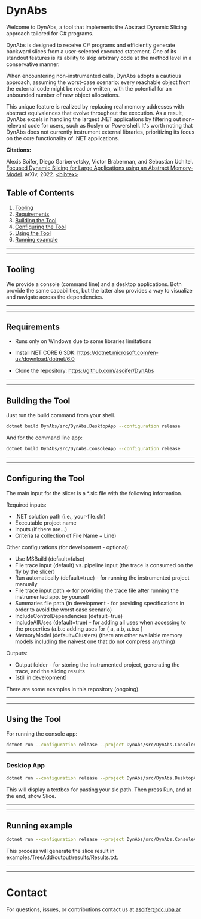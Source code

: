 # DynAbs

Welcome to DynAbs, a tool that implements the Abstract Dynamic Slicing approach tailored for C# programs.

DynAbs is designed to receive C# programs and efficiently generate backward slices from a user-selected executed statement. 
One of its standout features is its ability to skip arbitrary code at the method level in a conservative manner.

When encountering non-instrumented calls, DynAbs adopts a cautious approach, assuming the worst-case scenario: every reachable object from the external code might be read or written, with the potential for an unbounded number of new object allocations.

This unique feature is realized by replacing real memory addresses with abstract equivalences that evolve throughout the execution. As a result, DynAbs excels in handling the largest .NET applications by filtering out non-relevant code for users, such as Roslyn or Powershell.
It's worth noting that DynAbs does not currently instrument external libraries, prioritizing its focus on the core functionality of .NET applications.

<b>Citations:</b>

Alexis Soifer, Diego Garbervetsky, Victor Braberman, and Sebastian Uchitel. [Focused Dynamic Slicing for Large Applications using an Abstract Memory-Model](https://arxiv.org/pdf/2211.04560.pdf). arXiv, 2022. [\<bibtex>](misc/dynabs.bib)

## Table of Contents
1. [Tooling](#Tooling)
2. [Requirements](#Requirements)
3. [Building the Tool](#Building-the-Tool)
4. [Configuring the Tool](#Configuring-the-Tool)
5. [Using the Tool](#Using-the-Tool)
6. [Running example](#Running-example)

---
---

## Tooling

We provide a console (command line) and a desktop applications.
Both provide the same capabilities, but the latter also provides a way to visualize and navigate across the dependencies.

---
---

## Requirements

* Runs only on Windows due to some libraries limitations

* Install NET CORE 6 SDK: https://dotnet.microsoft.com/en-us/download/dotnet/6.0

* Clone the repository: https://github.com/asoifer/DynAbs

---
---

## Building the Tool

Just run the build command from your shell.

```bash
dotnet build DynAbs/src/DynAbs.DesktopApp --configuration release
```

And for the command line app:

```bash
dotnet build DynAbs/src/DynAbs.ConsoleApp --configuration release
```

---
---

## Configuring the Tool

The main input for the slicer is a *.slc file with the following information.

Required inputs:
* .NET solution path (i.e., your-file.sln)
* Executable project name
* Inputs (if there are...)
* Criteria (a collection of File Name + Line)

Other configurations (for development - optional):
* Use MSBuild (default=false)
* File trace input (default) vs. pipeline input (the trace is consumed on the fly by the slicer)
* Run automatically (default=true) - for running the instrumented project manually
* File trace input path => for providing the trace file after running the instrumented app. by yourself
* Summaries file path (in development - for providing specifications in order to avoid the worst case scenario)
* IncludeControlDependencies (default=true)
* IncludeAllUses (default=true) - for adding all uses when accessing to the properties (a.b.c adding uses for { a, a.b, a.b.c }
* MemoryModel (default=Clusters) (there are other available memory models including the naivest one that do not compress anything)

Outputs:
* Output folder - for storing the instrumented project, generating the trace, and the slicing results
* [still in development]

There are some examples in this repository (ongoing).

---
---

## Using the Tool

For running the console app:
```bash
dotnet run --configuration release --project DynAbs/src/DynAbs.ConsoleApp/DynAbs.ConsoleApp.csproj -- your-slc-file.slc 
```

---

### Desktop App

```bash
dotnet run --configuration release --project DynAbs/src/DynAbs.DesktopApp/DynAbs.DesktopApp.csproj
```

This will display a textbox for pasting your slc path.
Then press Run, and at the end, show Slice.

---
---

## Running example

```bash
dotnet run --configuration release --project DynAbs/src/DynAbs.ConsoleApp/DynAbs.ConsoleApp.csproj -- examples/TreeAdd/config.slc 
```

This process will generate the slice result in examples/TreeAdd/output/results/Results.txt.

---
---
# Contact

For questions, issues, or contributions contact us at asoifer@dc.uba.ar